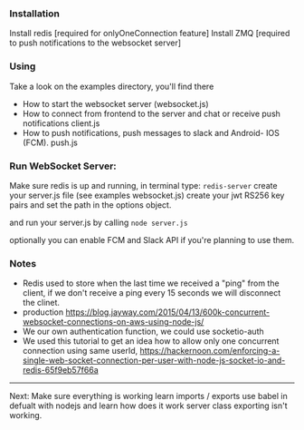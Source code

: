 ### Installation

Install redis [required for onlyOneConnection feature]
Install ZMQ [required to push notifications to the websocket server]


### Using

Take a look on the examples directory, you'll find there
- How to start the websocket server (websocket.js)
- How to connect from frontend to the server and chat or receive push notifications client.js
- How to push notifications, push messages to slack and Android- IOS (FCM). push.js


### Run WebSocket Server:

Make sure redis is up and running, in terminal type: `redis-server`
create your server.js file (see examples websocket.js)
create your jwt RS256 key pairs and set the path in the options object.

and run your server.js by calling `node server.js`

optionally you can enable FCM and Slack API if you're planning to use them.

### Notes
- Redis used to store when the last time we received a "ping" from the client, if we don't receive a ping every 15 seconds we will disconnect the clinet.
- production https://blog.jayway.com/2015/04/13/600k-concurrent-websocket-connections-on-aws-using-node-js/
- We our own authentication function, we could use socketio-auth
- We used this tutorial to get an idea how to allow only one concurrent connection using same userId, https://hackernoon.com/enforcing-a-single-web-socket-connection-per-user-with-node-js-socket-io-and-redis-65f9eb57f66a






----

Next:
Make sure everything is working
learn imports / exports
use babel in defualt with nodejs and learn how does it work
server class exporting isn't working.
